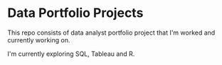 # Data Portfolio Projects
This repo consists of data analyst portfolio project that I'm worked and currently working on.

I'm currently exploring SQL, Tableau and R. 
